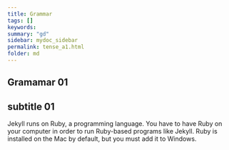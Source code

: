 ```yaml
---
title: Grammar
tags: []
keywords:
summary: "gd"
sidebar: mydoc_sidebar
permalink: tense_a1.html
folder: md
---
```


## Gramamar 01

## subtitle 01


Jekyll runs on Ruby, a programming language. You have to have Ruby on your computer in order to run Ruby-based programs like Jekyll. Ruby is installed on the Mac by default, but you must add it to Windows.
